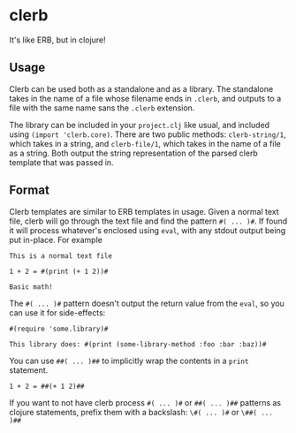 clerb
=====

It's like ERB, but in clojure!

Usage
-----

Clerb can be used both as a standalone and as a library. The standalone takes in the name of a file whose
filename ends in ```.clerb```, and outputs to a file with the same name sans the ```.clerb``` extension.

The library can be included in your ```project.clj``` like usual, and included using ```(import 'clerb.core)```.
There are two public methods: ```clerb-string/1```, which takes in a string, and ```clerb-file/1```, which takes
in the name of a file as a string. Both output the string representation of the parsed clerb template that was passed
in.

Format
------

Clerb templates are similar to ERB templates in usage. Given a normal text file, clerb will go through the text
file and find the pattern ```#( ... )#```. If found it will process whatever's enclosed using ```eval```, with any
stdout output being put in-place. For example

```
This is a normal text file

1 + 2 = #(print (+ 1 2))#

Basic math!
```

The ```#( ... )#``` pattern doesn't output the return value from the ```eval```, so you can use it for side-effects:

```
#(require 'some.library)#

This library does: #(print (some-library-method :foo :bar :baz))#

```

You can use ```##( ... )##``` to implicitly wrap the contents in a ```print``` statement.

```
1 + 2 = ##(+ 1 2)##
```

If you want to not have clerb process ```#( ... )#``` or ```##( ... )##``` patterns as clojure statements, prefix them
with a backslash: ```\#( ... )#``` or ```\##( ... )##```
